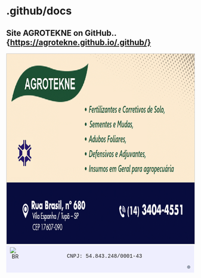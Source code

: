 # .github/docs
## Site AGROTEKNE on GitHub.. {https://agrotekne.github.io/.github/}

<a href="https://agrotekne.github.io/.github">
	<img alt="AGROTEKNE.github" src="/docs/assets/images/Cartao_de_Visita3.png" style="width: 700px; height: 510px; border:1px solid #cccccc;" title="Link site github" />
</a>

<div align="right" style="background:#eeeefe;border:0px solid #cccccc;padding:5px 10px;">
	<img alt="BRA-digital" src="/assets/images/AATNUZz.png" style="height: 36px; width: 23px; float: left;" title="Brasil Digital" />
	<p align="center"><span style="font-family:Courier New,Courier,monospace;">CNPJ: 54.843.248/0001-43</span></p>
	<a href="https://agrotekne.net" style="text-decoration: none" title="copyright"><span style="color:#2c3e50;">&reg; </span></a>
</div>
